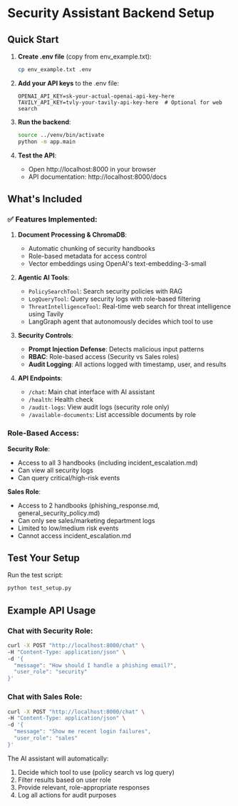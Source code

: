 # Security Assistant Backend Setup

## Quick Start

1. **Create .env file** (copy from env_example.txt):
   ```bash
   cp env_example.txt .env
   ```

2. **Add your API keys** to the .env file:
   ```
   OPENAI_API_KEY=sk-your-actual-openai-api-key-here
   TAVILY_API_KEY=tvly-your-tavily-api-key-here  # Optional for web search
   ```

3. **Run the backend**:
   ```bash
   source ../venv/bin/activate
   python -m app.main
   ```

4. **Test the API**:
   - Open http://localhost:8000 in your browser
   - API documentation: http://localhost:8000/docs

## What's Included

### ✅ Features Implemented:

1. **Document Processing & ChromaDB**:
   - Automatic chunking of security handbooks
   - Role-based metadata for access control
   - Vector embeddings using OpenAI's text-embedding-3-small

2. **Agentic AI Tools**:
   - `PolicySearchTool`: Search security policies with RAG
   - `LogQueryTool`: Query security logs with role-based filtering
   - `ThreatIntelligenceTool`: Real-time web search for threat intelligence using Tavily
   - LangGraph agent that autonomously decides which tool to use

3. **Security Controls**:
   - **Prompt Injection Defense**: Detects malicious input patterns
   - **RBAC**: Role-based access (Security vs Sales roles)
   - **Audit Logging**: All actions logged with timestamp, user, and results

4. **API Endpoints**:
   - `/chat`: Main chat interface with AI assistant
   - `/health`: Health check
   - `/audit-logs`: View audit logs (security role only)
   - `/available-documents`: List accessible documents by role

### Role-Based Access:

**Security Role**:
- Access to all 3 handbooks (including incident_escalation.md)
- Can view all security logs
- Can query critical/high-risk events

**Sales Role**:
- Access to 2 handbooks (phishing_response.md, general_security_policy.md) 
- Can only see sales/marketing department logs
- Limited to low/medium risk events
- Cannot access incident_escalation.md

## Test Your Setup

Run the test script:
```bash
python test_setup.py
```

## Example API Usage

### Chat with Security Role:
```bash
curl -X POST "http://localhost:8000/chat" \
-H "Content-Type: application/json" \
-d '{
  "message": "How should I handle a phishing email?",
  "user_role": "security"
}'
```

### Chat with Sales Role:
```bash
curl -X POST "http://localhost:8000/chat" \
-H "Content-Type: application/json" \
-d '{
  "message": "Show me recent login failures",
  "user_role": "sales"
}'
```

The AI assistant will automatically:
1. Decide which tool to use (policy search vs log query)
2. Filter results based on user role
3. Provide relevant, role-appropriate responses
4. Log all actions for audit purposes
